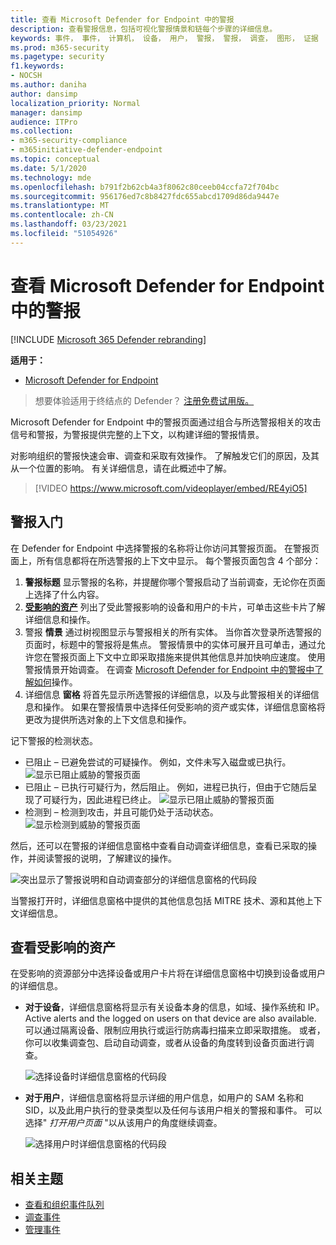 ```yaml
---
title: 查看 Microsoft Defender for Endpoint 中的警报
description: 查看警报信息，包括可视化警报情景和链每个步骤的详细信息。
keywords: 事件， 事件， 计算机， 设备， 用户， 警报， 警报， 调查， 图形， 证据
ms.prod: m365-security
ms.pagetype: security
f1.keywords:
- NOCSH
ms.author: daniha
author: dansimp
localization_priority: Normal
manager: dansimp
audience: ITPro
ms.collection:
- m365-security-compliance
- m365initiative-defender-endpoint
ms.topic: conceptual
ms.date: 5/1/2020
ms.technology: mde
ms.openlocfilehash: b791f2b62cb4a3f8062c80ceeb04ccfa72f704bc
ms.sourcegitcommit: 956176ed7c8b8427fdc655abcd1709d86da9447e
ms.translationtype: MT
ms.contentlocale: zh-CN
ms.lasthandoff: 03/23/2021
ms.locfileid: "51054926"
---
```

# <a name="review-alerts-in-microsoft-defender-for-endpoint"></a>查看 Microsoft Defender for Endpoint 中的警报

[!INCLUDE [Microsoft 365 Defender rebranding](../../includes/microsoft-defender.md)]


**适用于：**
- [Microsoft Defender for Endpoint](https://go.microsoft.com/fwlink/?linkid=2154037)

>想要体验适用于终结点的 Defender？ [注册免费试用版。](https://www.microsoft.com/microsoft-365/windows/microsoft-defender-atp?ocid=docs-wdatp-managealerts-abovefoldlink)

Microsoft Defender for Endpoint 中的警报页面通过组合与所选警报相关的攻击信号和警报，为警报提供完整的上下文，以构建详细的警报情景。

对影响组织的警报快速会审、调查和采取有效操作。 了解触发它们的原因，及其从一个位置的影响。 有关详细信息，请在此概述中了解。

> [!VIDEO https://www.microsoft.com/videoplayer/embed/RE4yiO5]

## <a name="getting-started-with-an-alert"></a>警报入门

在 Defender for Endpoint 中选择警报的名称将让你访问其警报页面。 在警报页面上，所有信息都将在所选警报的上下文中显示。 每个警报页面包含 4 个部分：

1. **警报标题** 显示警报的名称，并提醒你哪个警报启动了当前调查，无论你在页面上选择了什么内容。
2. [**受影响的资产**](#review-affected-assets) 列出了受此警报影响的设备和用户的卡片，可单击这些卡片了解详细信息和操作。
3. 警报 **情景** 通过树视图显示与警报相关的所有实体。 当你首次登录所选警报的页面时，标题中的警报将是焦点。 警报情景中的实体可展开且可单击，通过允许您在警报页面上下文中立即采取措施来提供其他信息并加快响应速度。 使用警报情景开始调查。 在调查 [Microsoft Defender for Endpoint 中的警报中了解如何](https://docs.microsoft.com/microsoft-365/security/defender-endpoint/investigate-alerts)操作。
4. 详细信息 **窗格** 将首先显示所选警报的详细信息，以及与此警报相关的详细信息和操作。 如果在警报情景中选择任何受影响的资产或实体，详细信息窗格将更改为提供所选对象的上下文信息和操作。

记下警报的检测状态。 
- 已阻止 – 已避免尝试的可疑操作。 例如，文件未写入磁盘或已执行。
![显示已阻止威胁的警报页面](images/detstat-prevented.png)
- 已阻止 – 已执行可疑行为，然后阻止。 例如，进程已执行，但由于它随后呈现了可疑行为，因此进程已终止。
![显示已阻止威胁的警报页面](images/detstat-blocked.png)
- 检测到 – 检测到攻击，并且可能仍处于活动状态。
![显示检测到威胁的警报页面](images/detstat-detected.png)




然后，还可以在警报的详细信息窗格中查看自动调查详细信息，查看已采取的操作，并阅读警报的说明，了解建议的操作。

![突出显示了警报说明和自动调查部分的详细信息窗格的代码段](images/alert-air-and-alert-description.png)

当警报打开时，详细信息窗格中提供的其他信息包括 MITRE 技术、源和其他上下文详细信息。




## <a name="review-affected-assets"></a>查看受影响的资产

在受影响的资源部分中选择设备或用户卡片将在详细信息窗格中切换到设备或用户的详细信息。

- **对于设备**，详细信息窗格将显示有关设备本身的信息，如域、操作系统和 IP。 Active alerts and the logged on users on that device are also available. 可以通过隔离设备、限制应用执行或运行防病毒扫描来立即采取措施。 或者，你可以收集调查包、启动自动调查，或者从设备的角度转到设备页面进行调查。

   ![选择设备时详细信息窗格的代码段](images/device-page-details.png)

- **对于用户**，详细信息窗格将显示详细的用户信息，如用户的 SAM 名称和 SID，以及此用户执行的登录类型以及任何与该用户相关的警报和事件。 可以选择" *打开用户页面* "以从该用户的角度继续调查。

   ![选择用户时详细信息窗格的代码段](images/user-page-details.png)


## <a name="related-topics"></a>相关主题

- [查看和组织事件队列](view-incidents-queue.md)
- [调查事件](investigate-incidents.md)
- [管理事件](manage-incidents.md)
